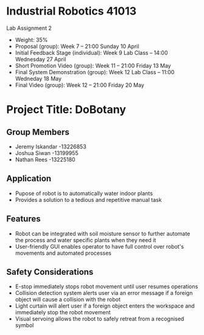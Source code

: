 # Industrial Robotics 41013
Lab Assignment 2
* Weight: 35%
* Proposal (group): Week 7 – 21:00 Sunday 10 April
* Initial Feedback Stage (individual): Week 9 Lab Class – 14:00 Wednesday 27 April
* Short Promotion Video (group): Week 11 – 21:00 Friday 13 May
* Final System Demonstration (group): Week 12 Lab Class – 11:00 Wedneday 18 May
* Final Video (group): Week 12 – 21:00 Friday 20 May

# Project Title: DoBotany

## Group Members
* Jeremy Iskandar -13226853
* Joshua Siwan -13199955
* Nathan Rees -13225180

## Application
* Pupose of robot is to automatically water indoor plants
* Provides a solution to a tedious and repetitive manual task

## Features
* Robot can be integrated with soil moisture sensor to further automate the process and water specific plants when they need it
* User-friendly GUI enables operator to have full control over robot's movements and automated processes

## Safety Considerations
* E-stop immediately stops robot movement until user resumes operations
* Collision detection system alerts user via an error message if a foreign object will cause a collision with the robot
* Light curtain will alert user if a foreign object enters the workspace and immediately stop the robot movement
* Visual servoing allows the robot to safely retreat from a recognised symbol

